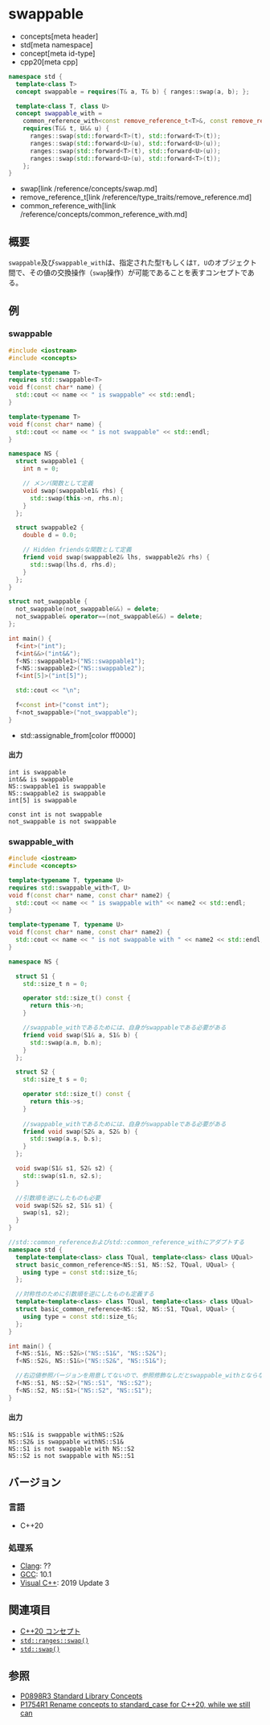 # swappable
* concepts[meta header]
* std[meta namespace]
* concept[meta id-type]
* cpp20[meta cpp]

```cpp
namespace std {
  template<class T>
  concept swappable = requires(T& a, T& b) { ranges::swap(a, b); };

  template<class T, class U>
  concept swappable_­with =
    common_reference_with<const remove_reference_t<T>&, const remove_reference_t<U>&> &&
    requires(T&& t, U&& u) {
      ranges::swap(std::forward<T>(t), std::forward<T>(t));
      ranges::swap(std::forward<U>(u), std::forward<U>(u));
      ranges::swap(std::forward<T>(t), std::forward<U>(u));
      ranges::swap(std::forward<U>(u), std::forward<T>(t));
    };
}
```
* swap[link /reference/concepts/swap.md]
* remove_reference_t[link /reference/type_traits/remove_reference.md]
* common_reference_with[link /reference/concepts/common_reference_with.md]

## 概要

`swappable`及び`swappable_with`は、指定された型`T`もしくは`T, U`のオブジェクト間で、その値の交換操作（`swap`操作）が可能であることを表すコンセプトである。

## 例

### swappable

```cpp example
#include <iostream>
#include <concepts>

template<typename T>
requires std::swappable<T>
void f(const char* name) {
  std::cout << name << " is swappable" << std::endl;
}

template<typename T>
void f(const char* name) {
  std::cout << name << " is not swappable" << std::endl;
}

namespace NS {
  struct swappable1 {
    int n = 0;

    // メンバ関数として定義
    void swap(swappable1& rhs) {
      std::swap(this->n, rhs.n);
    }
  };

  struct swappable2 {
    double d = 0.0;

    // Hidden friendsな関数として定義
    friend void swap(swappable2& lhs, swappable2& rhs) {
      std::swap(lhs.d, rhs.d);
    }
  };
}

struct not_swappable {
  not_swappable(not_swappable&&) = delete;
  not_swappable& operator==(not_swappable&&) = delete;
};

int main() {
  f<int>("int");
  f<int&&>("int&&");
  f<NS::swappable1>("NS::swappable1");
  f<NS::swappable2>("NS::swappable2");
  f<int[5]>("int[5]");

  std::cout << "\n";

  f<const int>("const int");
  f<not_swappable>("not_swappable");
}
```
* std::assignable_from[color ff0000]

#### 出力
```
int is swappable
int&& is swappable
NS::swappable1 is swappable
NS::swappable2 is swappable
int[5] is swappable

const int is not swappable
not_swappable is not swappable
```

### swappable_with

```cpp
#include <iostream>
#include <concepts>

template<typename T, typename U>
requires std::swappable_with<T, U>
void f(const char* name, const char* name2) {
  std::cout << name << " is swappable with" << name2 << std::endl;
}

template<typename T, typename U>
void f(const char* name, const char* name2) {
  std::cout << name << " is not swappable with " << name2 << std::endl;
}

namespace NS {

  struct S1 {
    std::size_t n = 0;

    operator std::size_t() const {
      return this->n;
    }

    //swappable_withであるためには、自身がswappableである必要がある
    friend void swap(S1& a, S1& b) {
      std::swap(a.n, b.n);
    }
  };

  struct S2 {
    std::size_t s = 0;

    operator std::size_t() const {
      return this->s;
    }
 
    //swappable_withであるためには、自身がswappableである必要がある
    friend void swap(S2& a, S2& b) {
      std::swap(a.s, b.s);
    }
  };

  void swap(S1& s1, S2& s2) {
    std::swap(s1.n, s2.s);
  }

  //引数順を逆にしたものも必要
  void swap(S2& s2, S1& s1) {
    swap(s1, s2);
  }
}

//std::common_referenceおよびstd::common_reference_withにアダプトする
namespace std {
  template<template<class> class TQual, template<class> class UQual>
  struct basic_common_reference<NS::S1, NS::S2, TQual, UQual> {
    using type = const std::size_t&;
  };

  //対称性のために引数順を逆にしたものも定義する
  template<template<class> class TQual, template<class> class UQual>
  struct basic_common_reference<NS::S2, NS::S1, TQual, UQual> {
    using type = const std::size_t&;
  };
}

int main() {
  f<NS::S1&, NS::S2&>("NS::S1&", "NS::S2&");
  f<NS::S2&, NS::S1&>("NS::S2&", "NS::S1&");

  //右辺値参照バージョンを用意してないので、参照修飾なしだとswappable_withとならない
  f<NS::S1, NS::S2>("NS::S1", "NS::S2");
  f<NS::S2, NS::S1>("NS::S2", "NS::S1");
}
```

#### 出力
```
NS::S1& is swappable withNS::S2&
NS::S2& is swappable withNS::S1&
NS::S1 is not swappable with NS::S2
NS::S2 is not swappable with NS::S1
```

## バージョン
### 言語
- C++20

### 処理系
- [Clang](/implementation.md#clang): ??
- [GCC](/implementation.md#gcc): 10.1
- [Visual C++](/implementation.md#visual_cpp): 2019 Update 3

## 関連項目

- [C++20 コンセプト](/lang/cpp20/concepts.md)
- [`std::ranges::swap()`](/reference/concepts/swap.md)
- [`std::swap()`](/reference/utility/swap.md)


## 参照
- [P0898R3 Standard Library Concepts](http://www.open-std.org/jtc1/sc22/wg21/docs/papers/2018/p0898r3.pdf)
- [P1754R1 Rename concepts to standard_case for C++20, while we still can](http://www.open-std.org/jtc1/sc22/wg21/docs/papers/2019/p1754r1.pdf)

